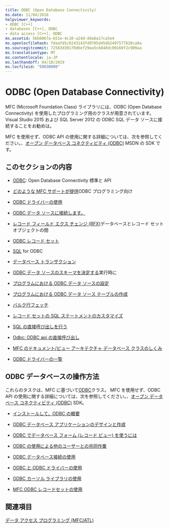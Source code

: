 ```yaml
---
title: ODBC (Open Database Connectivity)
ms.date: 11/04/2016
helpviewer_keywords:
- ODBC [C++]
- databases [C++], ODBC
- data access [C++], ODBC
ms.assetid: 56b6067a-651e-4c10-a24d-d4a6a17ca5e4
ms.openlocfilehash: fdaafd5c8243143fd9705d45db2497577820ca0a
ms.sourcegitcommit: 72583d30170d6ef29ea5c6848dc00169f2c909aa
ms.translationtype: MT
ms.contentlocale: ja-JP
ms.lasthandoff: 04/18/2019
ms.locfileid: "59030090"
---
```

# <a name="open-database-connectivity-odbc"></a>ODBC (Open Database Connectivity)

MFC (Microsoft Foundation Class) ライブラリには、ODBC (Open Database Connectivity) を使用したプログラミング用のクラスが用意されています。 Visual Studio 2015 および SQL Server 2012 の ODBC SQL データ ソースに接続することをお勧めは。

MFC を使用せず、ODBC API の使用に関する詳細については、次を参照してください。、[オープン データベース コネクティビティ (ODBC)](/sql/odbc/microsoft-open-database-connectivity-odbc) MSDN の SDK です。


## <a name="in-this-section"></a>このセクションの内容

- [ODBC](odbc-basics.md): Open Database Connectivity 標準と API

- [どのような MFC サポートが提供](odbc-and-mfc.md)ODBC プログラミング向け

- [ODBC ドライバーの使用](odbc-driver-list.md)

- [ODBC データ ソースに接続します。](data-source-managing-connections-odbc.md)

- [レコード フィールド エクス チェンジ (RFX)](record-field-exchange-rfx.md)データベースとレコード セット オブジェクトの間

- [ODBC レコード セット](recordset-odbc.md)

- [SQL](sql.md) for ODBC

- [データベース トランザクション](transaction-odbc.md)

- [ODBC データ ソースのスキーマを決定する](data-source-determining-the-schema-of-the-data-source-odbc.md)実行時に

- [プログラムにおける ODBC データ ソースの設定](data-source-programmatically-configuring-an-odbc-data-source.md)

- [プログラムにおける ODBC データ ソース テーブルの作成](data-source-programmatically-creating-a-table-in-an-odbc-data-source.md)

- [バルク行フェッチ](recordset-fetching-records-in-bulk-odbc.md)

- [レコード セットの SQL ステートメントのカスタマイズ](sql-customizing-your-recordsets-sql-statement-odbc.md)

- [SQL の直接呼び出しを行う](sql-making-direct-sql-calls-odbc.md)

- [Odbc: ODBC api の直接呼び出し](odbc-calling-odbc-api-functions-directly.md)

- [MFC のドキュメント/ビュー アーキテクチャ データベース クラスのしくみ](working-with-documents-and-views.md)

- [ODBC ドライバーの一覧](odbc-driver-list.md)

## <a name="odbc-database-tasks"></a>ODBC データベースの操作方法

これらのタスクは、MFC に基づいて[ODBC](odbc-basics.md)クラス。 MFC を使用せず、ODBC API の使用に関する詳細については、次を参照してください。、[オープン データベース コネクティビティ (ODBC)](/sql/odbc/microsoft-open-database-connectivity-odbc) SDK。

- [インストールして、ODBC の概要](installing-and-getting-started-with-odbc.md)

- [ODBC データベース アプリケーションのデザインと作成](design-and-create-an-odbc-database-application.md)

- [ODBC でデータベース フォーム (レコード ビュー) を使うには](use-database-forms-record-views-with-odbc.md)

- [ODBC の使用による他のユーザーとの共同作業](use-odbc-to-work-with-other-users.md)

- [ODBC データベース接続の使用](work-with-odbc-database-connections.md)

- [ODBC と ODBC ドライバーの使用](work-with-odbc-and-drivers.md)

- [ODBC カーソル ライブラリの使用](use-the-odbc-cursor-library.md)

- [MFC ODBC レコードセットの使用](use-mfc-odbc-recordsets.md)

## <a name="see-also"></a>関連項目

[データ アクセス プログラミング (MFC/ATL)](../../data/data-access-programming-mfc-atl.md)